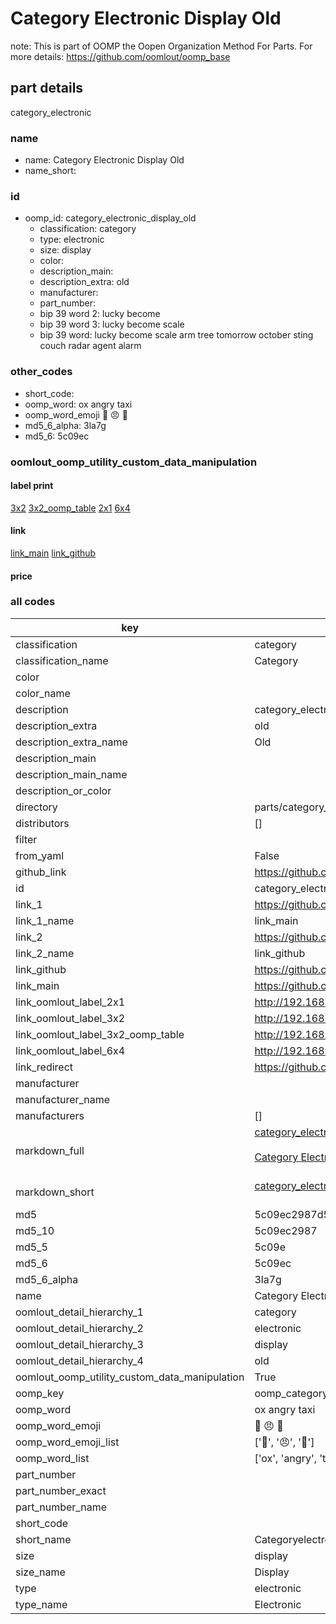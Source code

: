 # Category Electronic Display Old  

note: This is part of OOMP the Oopen Organization Method For Parts. For more details: https://github.com/oomlout/oomp_base

##  part details
  



category_electronic



### name
* name: Category Electronic Display Old
* name_short: 
### id
* oomp_id: category_electronic_display_old
  * classification: category
  * type: electronic
  * size: display
  * color: 
  * description_main: 
  * description_extra: old
  * manufacturer: 
  * part_number: 
  * bip 39 word 2: lucky become
  * bip 39 word 3: lucky become scale
  * bip 39 word: lucky become scale arm tree tomorrow october sting couch radar agent alarm

### other_codes
* short_code: 
* oomp_word: ox angry taxi
* oomp_word_emoji :ox: :angry: :taxi:
* md5_6_alpha: 3la7g
* md5_6: 5c09ec






### oomlout_oomp_utility_custom_data_manipulation
#### label print
[3x2](http://192.168.1.245:1112/?label=oomp%203la7g)
[3x2_oomp_table](http://192.168.1.108:1112/?label=oomp%203la7g)
[2x1](http://192.168.1.242:1112/?label=oomp%203la7g)
[6x4](http://192.168.1.55:1112/?label=oomp%203la7g)    

#### link

[link_main](https://github.com/oomlout/oomlout_oomp_version_1_messy/tree/main/parts/category_electronic_display_old) [link_github](https://github.com/oomlout/oomlout_oomp_version_1_messy/tree/main/parts/category_electronic_display_old)                             

#### price







### all codes 
| key | value |  
| --- | --- |  
| classification | category |  
| classification_name | Category |  
| color |  |  
| color_name |  |  
| description | category_electronic |  
| description_extra | old |  
| description_extra_name | Old |  
| description_main |  |  
| description_main_name |  |  
| description_or_color |   |  
| directory | parts/category_electronic_display_old |  
| distributors | [] |  
| filter |  |  
| from_yaml | False |  
| github_link | https://github.com/oomlout/oomlout_oomp_part_src/tree/main/parts/category_electronic_display_old |  
| id | category_electronic_display_old |  
| link_1 | https://github.com/oomlout/oomlout_oomp_version_1_messy/tree/main/parts/category_electronic_display_old |  
| link_1_name | link_main |  
| link_2 | https://github.com/oomlout/oomlout_oomp_version_1_messy/tree/main/parts/category_electronic_display_old |  
| link_2_name | link_github |  
| link_github | https://github.com/oomlout/oomlout_oomp_version_1_messy/tree/main/parts/category_electronic_display_old |  
| link_main | https://github.com/oomlout/oomlout_oomp_version_1_messy/tree/main/parts/category_electronic_display_old |  
| link_oomlout_label_2x1 | http://192.168.1.242:1112/?label=oomp%203la7g |  
| link_oomlout_label_3x2 | http://192.168.1.245:1112/?label=oomp%203la7g |  
| link_oomlout_label_3x2_oomp_table | http://192.168.1.108:1112/?label=oomp%203la7g |  
| link_oomlout_label_6x4 | http://192.168.1.55:1112/?label=oomp%203la7g |  
| link_redirect | https://github.com/oomlout/oomlout_oomp_version_1_messy/tree/main/parts/category_electronic_display_old |  
| manufacturer |  |  
| manufacturer_name |  |  
| manufacturers | [] |  
| markdown_full | [category_electronic_display_old](none)<br>[](none)<br>[Category Electronic Display Old](none)<br><br> |  
| markdown_short | [category_electronic_display_old](none)<br><br> |  
| md5 | 5c09ec2987d5f32390f3f0bb8004fc25 |  
| md5_10 | 5c09ec2987 |  
| md5_5 | 5c09e |  
| md5_6 | 5c09ec |  
| md5_6_alpha | 3la7g |  
| name | Category Electronic Display Old |  
| oomlout_detail_hierarchy_1 | category |  
| oomlout_detail_hierarchy_2 | electronic |  
| oomlout_detail_hierarchy_3 | display |  
| oomlout_detail_hierarchy_4 | old |  
| oomlout_oomp_utility_custom_data_manipulation | True |  
| oomp_key | oomp_category_electronic_display_old |  
| oomp_word | ox angry taxi |  
| oomp_word_emoji | :ox: :angry: :taxi: |  
| oomp_word_emoji_list | [':ox:', ':angry:', ':taxi:'] |  
| oomp_word_list | ['ox', 'angry', 'taxi'] |  
| part_number |  |  
| part_number_exact |  |  
| part_number_name |  |  
| short_code |  |  
| short_name | Categoryelectronic |  
| size | display |  
| size_name | Display |  
| type | electronic |  
| type_name | Electronic |  
